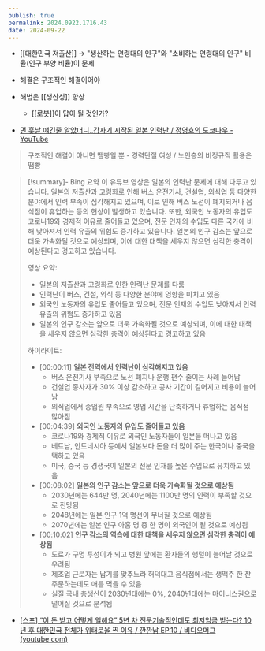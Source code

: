 ```yaml
---
publish: true
permalink: 2024.0922.1716.43
date: 2024-09-22
---
```

- [[대한민국 저출산]] → "생산하는 연령대의 인구"와 "소비하는 연령대의 인구" 비율(인구 부양 비율)이 문제 
- 해결은 구조적인 해결이어야
- 해법은 [[생산성]] 향상
	- [[로봇]]이 답이 될 것인가?

- [먼 훗날 얘긴줄 알았더니..갑자기 시작된 일본 인력난 / 정영효의 도쿄나우 - YouTube](https://www.youtube.com/watch?v=CJawu4Hkg8M&ab_channel=%ED%95%9C%EA%B2%BD%EA%B8%80%EB%A1%9C%EB%B2%8C%EB%A7%88%EC%BC%93)
> 구조적인 해결이 아니면 땜빵일 뿐 - 경력단절 여성 / 노인층의 비정규직 활용은 땜빵

> [!summary]- Bing 요약
> 이 유튜브 영상은 일본의 인력난 문제에 대해 다루고 있습니다. 일본의 저출산과 고령화로 인해 버스 운전기사, 건설업, 외식업 등 다양한 분야에서 인력 부족이 심각해지고 있으며, 이로 인해 버스 노선이 폐지되거나 음식점이 휴업하는 등의 현상이 발생하고 있습니다. 또한, 외국인 노동자의 유입도 코로나19와 경제적 이유로 줄어들고 있으며, 전문 인재의 수입도 다른 국가에 비해 낮아져서 인력 유출의 위험도 증가하고 있습니다. 일본의 인구 감소는 앞으로 더욱 가속화될 것으로 예상되며, 이에 대한 대책을 세우지 않으면 심각한 충격이 예상된다고 경고하고 있습니다.
> 
> 영상 요약:
> 
> - 일본의 저출산과 고령화로 인한 인력난 문제를 다룸
> - 인력난이 버스, 건설, 외식 등 다양한 분야에 영향을 미치고 있음
> - 외국인 노동자의 유입도 줄어들고 있으며, 전문 인재의 수입도 낮아져서 인력 유출의 위험도 증가하고 있음
> - 일본의 인구 감소는 앞으로 더욱 가속화될 것으로 예상되며, 이에 대한 대책을 세우지 않으면 심각한 충격이 예상된다고 경고하고 있음
> 
> 하이라이트:
> 
> - [00:00:11] **일본 전역에서 인력난이 심각해지고 있음**
>     - 버스 운전기사 부족으로 노선 폐지나 운행 편수 줄이는 사례 늘어남
>     - 건설업 종사자가 30% 이상 감소하고 공사 기간이 길어지고 비용이 늘어남
>     - 외식업에서 종업원 부족으로 영업 시간을 단축하거나 휴업하는 음식점 많아짐
> - [00:04:39] **외국인 노동자의 유입도 줄어들고 있음**
>     - 코로나19와 경제적 이유로 외국인 노동자들이 일본을 떠나고 있음
>     - 베트남, 인도네시아 등에서 일본보다 돈을 더 많이 주는 한국이나 중국을 택하고 있음
>     - 미국, 중국 등 경쟁국이 일본의 전문 인재를 높은 수입으로 유치하고 있음
> - [00:08:02] **일본의 인구 감소는 앞으로 더욱 가속화될 것으로 예상됨**
>     - 2030년에는 644만 명, 2040년에는 1100만 명의 인력이 부족할 것으로 전망됨
>     - 2048년에는 일본 인구 1억 명선이 무너질 것으로 예상됨
>     - 2070년에는 일본 인구 아홉 명 중 한 명이 외국인이 될 것으로 예상됨
> - [00:10:02] **인구 감소의 역습에 대한 대책을 세우지 않으면 심각한 충격이 예상됨**
>     - 도로가 구멍 투성이가 되고 병원 앞에는 환자들의 행렬이 늘어날 것으로 우려됨
>     - 제조업 근로자는 납기를 맞추느라 허덕대고 음식점에서는 생맥주 한 잔 주문하는데도 애를 먹을 수 있음
>     - 실질 국내 총생산이 2030년대에는 0%, 2040년대에는 마이너스권으로 떨어질 것으로 분석됨 


- [[스프] “이 돈 받고 어떻게 일해요” 5년 차 전문기술직인데도 최저임금 받는다? 10년 후 대한민국 전체가 위태로울 찐 이유 / 깐깐남 EP.10 / 비디오머그 (youtube.com)](https://www.youtube.com/watch?v=0FJ-WRile0E)
